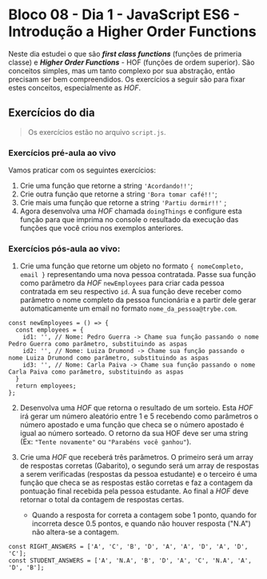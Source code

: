 # Bloco 08 - Dia 1 - JavaScript ES6 - Introdução a Higher Order Functions
Neste dia estudei o que são __*first class functions*__ (funções de primeria classe) e __*Higher Order Functions*__ - HOF (funções de ordem superior). São conceitos simples, mas um tanto complexo por sua abstração, então precisam ser bem compreendidos. Os exercícios a seguir são para fixar estes conceitos, especialmente as *HOF*.

## Exercícios do dia
> Os exercícios estão no arquivo `script.js`.

### Exercícios pré-aula ao vivo

Vamos praticar com os seguintes exercícios:
1. Crie uma função que retorne a string `'Acordando!!'`;
2. Crie outra função que retorne a string `'Bora tomar café!!'`;
3. Crie mais uma função que retorne a string `'Partiu dormir!!'` ;
4. Agora desenvolva uma *HOF* chamada `doingThings` e configure esta função para que imprima no console o resultado da execução das funções que você criou nos exemplos anteriores.

### Exercícios pós-aula ao vivo:

1. Crie uma função que retorne um objeto no formato `{ nomeCompleto, email }` representando uma nova pessoa contratada. Passe sua função como parâmetro da *HOF* `newEmployees` para criar cada pessoa contratada em seu respectivo `id`. A sua função deve receber como parâmetro o nome completo da pessoa funcionária e a partir dele gerar automaticamente um email no formato `nome_da_pessoa@trybe.com`.
```
const newEmployees = () => {
  const employees = {
    id1: '', // Nome: Pedro Guerra -> Chame sua função passando o nome Pedro Guerra como parâmetro, substituindo as aspas
    id2: '', // Nome: Luiza Drumond -> Chame sua função passando o nome Luiza Drumond como parâmetro, substituindo as aspas
    id3: '', // Nome: Carla Paiva -> Chame sua função passando o nome Carla Paiva como parâmetro, substituindo as aspas
  }
  return employees;
};
```
2. Desenvolva uma *HOF* que retorna o resultado de um sorteio. Esta *HOF* irá gerar um número aleatório entre 1 e 5 recebendo como parâmetros o número apostado e uma função que checa se o número apostado é igual ao número sorteado. O retorno da sua HOF deve ser uma string (Ex: `"Tente novamente"` ou `"Parabéns você ganhou"`).

3. Crie uma *HOF* que receberá três parâmetros. O primeiro será um array de respostas corretas (Gabarito), o segundo será um array de respostas a serem verificadas (respostas da pessoa estudante) e o terceiro é uma função que checa se as respostas estão corretas e faz a contagem da pontuação final recebida pela pessoa estudante. Ao final a *HOF* deve retornar o total da contagem de respostas certas.
   * Quando a resposta for correta a contagem sobe 1 ponto, quando for incorreta desce 0.5 pontos, e quando não houver resposta ("N.A") não altera-se a contagem.
```
const RIGHT_ANSWERS = ['A', 'C', 'B', 'D', 'A', 'A', 'D', 'A', 'D', 'C'];
const STUDENT_ANSWERS = ['A', 'N.A', 'B', 'D', 'A', 'C', 'N.A', 'A', 'D', 'B'];
```
